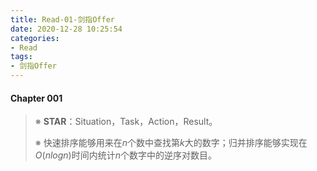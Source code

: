```yaml
---
title: Read-01-剑指Offer
date: 2020-12-28 10:25:54
categories:
- Read
tags:
- 剑指Offer
---
```


#### Chapter 001

> <!-- Section 003 -->
>
> ※ **STAR**：Situation，Task，Action，Result。
>
> ※ 快速排序能够用来在$n$个数中查找第$k$大的数字；归并排序能够实现在$O(nlogn)$时间内统计$n$个数字中的逆序对数目。